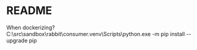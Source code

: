 # README

When dockerizing?
C:\src\sandbox\rabbit\consumer\.venv\Scripts\python.exe -m pip install --upgrade pip